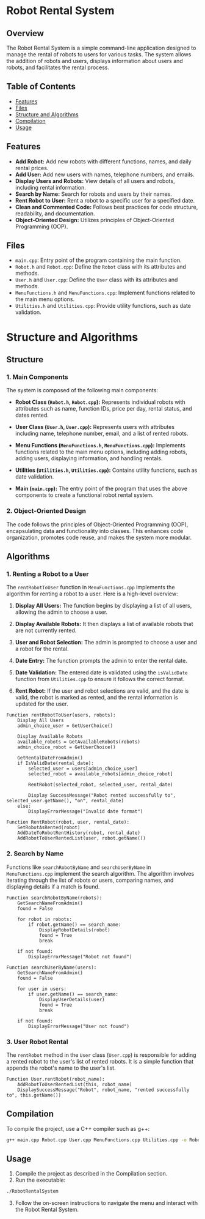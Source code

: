# Robot Rental System

## Overview

The Robot Rental System is a simple command-line application designed to manage the rental of robots to users for various tasks. The system allows the addition of robots and users, displays information about users and robots, and facilitates the rental process.

## Table of Contents

- [Features](#features)
- [Files](#files)
- [Structure and Algorithms](#code-structure-and-algorithms)
- [Compilation](#compilation)
- [Usage](#usage)

## Features

- **Add Robot:** Add new robots with different functions, names, and daily rental prices.
- **Add User:** Add new users with names, telephone numbers, and emails.
- **Display Users and Robots:** View details of all users and robots, including rental information.
- **Search by Name:** Search for robots and users by their names.
- **Rent Robot to User:** Rent a robot to a specific user for a specified date.
- **Clean and Commented Code:** Follows best practices for code structure, readability, and documentation.
- **Object-Oriented Design:** Utilizes principles of Object-Oriented Programming (OOP).

## Files

- `main.cpp`: Entry point of the program containing the main function.
- `Robot.h` and `Robot.cpp`: Define the `Robot` class with its attributes and methods.
- `User.h` and `User.cpp`: Define the `User` class with its attributes and methods.
- `MenuFunctions.h` and `MenuFunctions.cpp`: Implement functions related to the main menu options.
- `Utilities.h` and `Utilities.cpp`: Provide utility functions, such as date validation.

# Structure and Algorithms

## Structure

### 1. Main Components

The system is composed of the following main components:

- **Robot Class (`Robot.h`, `Robot.cpp`):** Represents individual robots with attributes such as name, function IDs, price per day, rental status, and dates rented.

- **User Class (`User.h`, `User.cpp`):** Represents users with attributes including name, telephone number, email, and a list of rented robots.

- **Menu Functions (`MenuFunctions.h`, `MenuFunctions.cpp`):** Implements functions related to the main menu options, including adding robots, adding users, displaying information, and handling rentals.

- **Utilities (`Utilities.h`, `Utilities.cpp`):** Contains utility functions, such as date validation.

- **Main (`main.cpp`):** The entry point of the program that uses the above components to create a functional robot rental system.

### 2. Object-Oriented Design

The code follows the principles of Object-Oriented Programming (OOP), encapsulating data and functionality into classes. This enhances code organization, promotes code reuse, and makes the system more modular.

## Algorithms
### 1. Renting a Robot to a User

The `rentRobotToUser` function in `MenuFunctions.cpp` implements the algorithm for renting a robot to a user. Here is a high-level overview:

1. **Display All Users:** The function begins by displaying a list of all users, allowing the admin to choose a user.

2. **Display Available Robots:** It then displays a list of available robots that are not currently rented.

3. **User and Robot Selection:** The admin is prompted to choose a user and a robot for the rental.

4. **Date Entry:** The function prompts the admin to enter the rental date.

5. **Date Validation:** The entered date is validated using the `isValidDate` function from `Utilities.cpp` to ensure it follows the correct format.

6. **Rent Robot:** If the user and robot selections are valid, and the date is valid, the robot is marked as rented, and the rental information is updated for the user.

```plaintext
Function rentRobotToUser(users, robots):
    Display All Users
    admin_choice_user = GetUserChoice()

    Display Available Robots
    available_robots = GetAvailableRobots(robots)
    admin_choice_robot = GetUserChoice()

    GetRentalDateFromAdmin()
    if IsValidDate(rental_date):
        selected_user = users[admin_choice_user]
        selected_robot = available_robots[admin_choice_robot]

        RentRobot(selected_robot, selected_user, rental_date)

        Display SuccessMessage("Robot rented successfully to", selected_user.getName(), "on", rental_date)
    else:
        DisplayErrorMessage("Invalid date format")

Function RentRobot(robot, user, rental_date):
    SetRobotAsRented(robot)
    AddDateToRobotRentHistory(robot, rental_date)
    AddRobotToUserRentedList(user, robot.getName())
```

### 2. Search by Name
Functions like `searchRobotByName` and `searchUserByName` in `MenuFunctions.cpp` implement the search algorithm. The algorithm involves iterating through the list of robots or users, comparing names, and displaying details if a match is found.

```plaintext
Function searchRobotByName(robots):
    GetSearchNameFromAdmin()
    found = False

    for robot in robots:
        if robot.getName() == search_name:
            DisplayRobotDetails(robot)
            found = True
            break

    if not found:
        DisplayErrorMessage("Robot not found")

Function searchUserByName(users):
    GetSearchNameFromAdmin()
    found = False

    for user in users:
        if user.getName() == search_name:
            DisplayUserDetails(user)
            found = True
            break

    if not found:
        DisplayErrorMessage("User not found")
```

### 3. User Robot Rental
The `rentRobot` method in the `User` class (`User.cpp`) is responsible for adding a rented robot to the user's list of rented robots. It is a simple function that appends the robot's name to the user's list.

```plaintext
Function User.rentRobot(robot_name):
    AddRobotToUserRentedList(this, robot_name)
    DisplaySuccessMessage("Robot", robot_name, "rented successfully to", this.getName())
```


## Compilation

To compile the project, use a C++ compiler such as g++:

```bash
g++ main.cpp Robot.cpp User.cpp MenuFunctions.cpp Utilities.cpp -o RobotRentalSystem
```

## Usage

1. Compile the project as described in the Compilation section.
2. Run the executable:

```bash
./RobotRentalSystem
```

3. Follow the on-screen instructions to navigate the menu and interact with the Robot Rental System.
